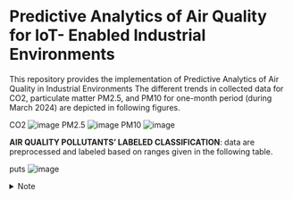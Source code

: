 # Predictive Analytics of Air Quality for IoT- Enabled Industrial Environments
This repository provides the implementation of Predictive Analytics of Air Quality in Industrial Environments
The different trends in collected data for CO2, particulate matter PM2.5, and PM10 for one-month period (during March 2024) are depicted in following figures.

CO2
![image](https://github.com/user-attachments/assets/4b04859d-d38b-4021-9de8-59260f4924ce)
PM2.5
![image](https://github.com/user-attachments/assets/f630b2ba-6ee9-4b83-b28b-5debdc1df44f)
PM10
![image](https://github.com/user-attachments/assets/54734110-4813-4fab-9da9-dc21cd4efe7c)

**AIR QUALITY POLLUTANTS’ LABELED CLASSIFICATION**: data are preprocessed and labeled based on ranges given in the following table.

puts ![image](https://github.com/user-attachments/assets/db9e64bf-4387-4ddd-bcee-c66645c22892)


<details>

<summary>Note</summary>

### You can add a header

You can add text within a collapsed section. 

You can add an image or a code block, too.



</details>
